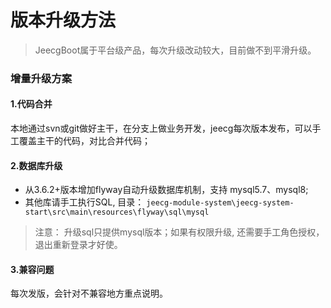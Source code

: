 # 版本升级方法

> JeecgBoot属于平台级产品，每次升级改动较大，目前做不到平滑升级。

### 增量升级方案
#### 1.代码合并
 本地通过svn或git做好主干，在分支上做业务开发，jeecg每次版本发布，可以手工覆盖主干的代码，对比合并代码；

#### 2.数据库升级
- 从3.6.2+版本增加flyway自动升级数据库机制，支持 mysql5.7、mysql8; 
- 其他库请手工执行SQL, 目录： `jeecg-module-system\jeecg-system-start\src\main\resources\flyway\sql\mysql`
> 注意： 升级sql只提供mysql版本；如果有权限升级, 还需要手工角色授权，退出重新登录才好使。


#### 3.兼容问题
 每次发版，会针对不兼容地方重点说明。